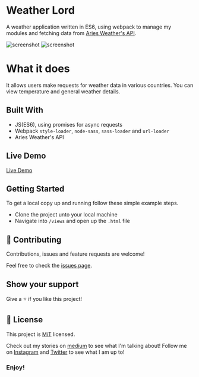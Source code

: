 # Weather Lord
A weather application written in ES6, using webpack to manage my modules and fetching data from [Aries Weather's API](https://www.aerisweather.com).

![screenshot](../src/images/1.png)
![screenshot](../src/images/2.png)

# What it does
It allows users make requests for weather data in various countries. You can view temperature and general weather details.

## Built With

- JS(ES6), using promises for async requests
- Webpack `style-loader`, `node-sass`, `sass-loader` and `url-loader`
- Aries Weather's API

## Live Demo

[Live Demo]()

## Getting Started

To get a local copy up and running follow these simple example steps.
- Clone the project unto your local machine
- Navigate into `/views` and open up the `.html` file

## 🤝 Contributing

Contributions, issues and feature requests are welcome!

Feel free to check the [issues page](https://github.com/Oluwadamilareolusakin/javascript-to-do-list/issues).

## Show your support

Give a ⭐️ if you like this project!

## 📝 License

This project is [MiT](lic.url) licensed.


Check out my stories on [medium](https://medium.com/@oluwadamilareo_) to see what I'm talking about!
Follow me on [Instagram](https://instagram.com/oluwadamilare_olusakin) and [Twitter](https://twitter.com/oluwadamilareo_) to see what I am up to!
### Enjoy!
